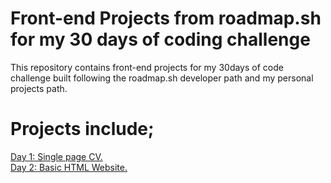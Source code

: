 # Front-end Projects from roadmap.sh for my 30 days of coding challenge 
This repository contains front-end projects for my 30days of code challenge built following the 
roadmap.sh developer path and my personal projects path.

# Projects include;
<a href="Day 1 Single Page CV" rel="Project URL"> Day 1: Single page CV.<br> 
Day 2: Basic HTML Website.
